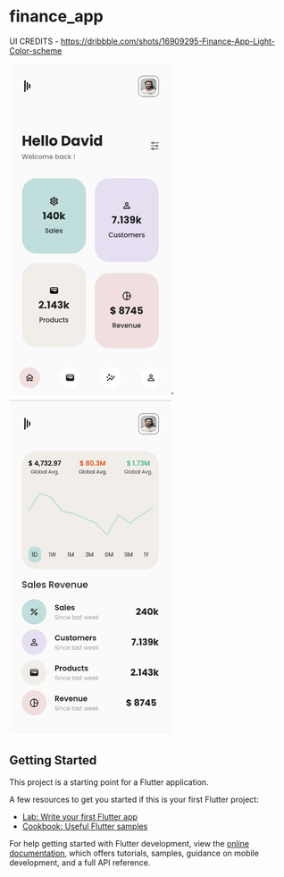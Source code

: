 # finance_app
UI CREDITS - https://dribbble.com/shots/16909295-Finance-App-Light-Color-scheme

<img src = " assets/homescreen.jpg" width = "290" height = "600" >'
<img src = " assets/infoscreen.jpg" width = "290" height = "600" >

## Getting Started

This project is a starting point for a Flutter application.

A few resources to get you started if this is your first Flutter project:

- [Lab: Write your first Flutter app](https://docs.flutter.dev/get-started/codelab)
- [Cookbook: Useful Flutter samples](https://docs.flutter.dev/cookbook)

For help getting started with Flutter development, view the
[online documentation](https://docs.flutter.dev/), which offers tutorials,
samples, guidance on mobile development, and a full API reference.
